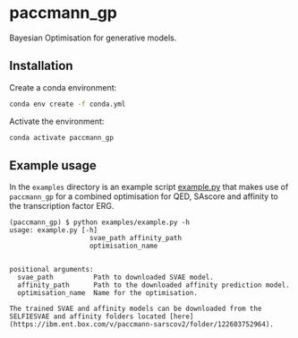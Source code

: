 # paccmann_gp

Bayesian Optimisation for generative models.


## Installation

Create a conda environment:

```sh
conda env create -f conda.yml
```

Activate the environment:

```sh
conda activate paccmann_gp
```

## Example usage

In the `examples` directory is an example script [example.py](./examples/example.py) that makes use of `paccmann_gp` for a combined optimisation for QED, SAscore and affinity to the transcription factor ERG.

```console
(paccmann_gp) $ python examples/example.py -h
usage: example.py [-h]
                    svae_path affinity_path
                    optimisation_name


positional arguments:
  svae_path          Path to downloaded SVAE model.
  affinity_path      Path to the downloaded affinity prediction model.
  optimisation_name  Name for the optimisation.

The trained SVAE and affinity models can be downloaded from the SELFIESVAE and affinity folders located [here](https://ibm.ent.box.com/v/paccmann-sarscov2/folder/122603752964).
